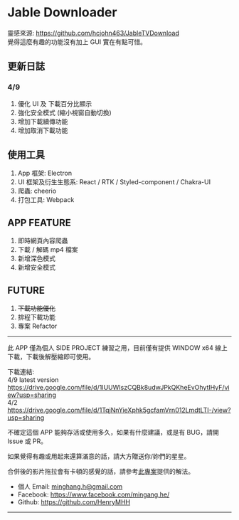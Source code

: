 # Jable Downloader

靈感來源: https://github.com/hcjohn463/JableTVDownload <br>
覺得這麼有趣的功能沒有加上 GUI 實在有點可惜。

## 更新日誌

### 4/9

1. 優化 UI 及 下載百分比顯示
2. 強化安全模式 (縮小視窗自動切換)
3. 增加下載續傳功能
4. 增加取消下載功能

## 使用工具

1. App 框架: Electron
2. UI 框架及衍生生態系: React / RTK / Styled-component / Chakra-UI
3. 爬蟲: cheerio
4. 打包工具: Webpack

## APP FEATURE

1. 即時網頁內容爬蟲
2. 下載 / 解碼 mp4 檔案
3. 新增深色模式
4. 新增安全模式

## FUTURE

1. ~~下載功能優化~~
2. 排程下載功能
3. 專案 Refactor

---

此 APP 僅為個人 SIDE PROJECT 練習之用，目前僅有提供 WINDOW x64 線上下載，下載後解壓縮即可使用。

下載連結: <br>
4/9 latest version
<br>
https://drive.google.com/file/d/1IUUWIszCQBk8udwJPkQKheEvOhytIHyF/view?usp=sharing
<br>
4/2
<br>
https://drive.google.com/file/d/1TqjNnYieXphk5gcfamVrn012LmdtLTI-/view?usp=sharing

不確定這個 APP 能夠存活或使用多久，如果有什麼建議，或是有 BUG，請開 Issue 或 PR。

如果覺得有趣或用起來還算滿意的話，請大方贈送你/妳們的星星。

合併後的影片拖拉會有卡頓的感覺的話，請參考[此專案](https://github.com/hcjohn463/JableTVDownload)提供的解法。

- 個人 Email: minghang.h@gmail.com
- Facebook: https://www.facebook.com/mingang.he/
- Github: https://github.com/HenryMHH

---
